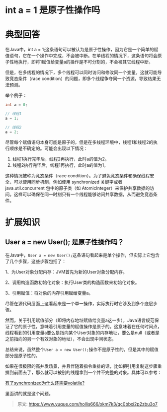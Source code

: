 # int a = 1 是原子性操作吗

# 典型回答




在Java中，int a = 1;这条语句可以被认为是原子性操作，因为它是一个简单的赋值语句，它在一个操作中完成，不会被中断。在单线程的情况下，这条语句将会原子性地执行，即将1赋值给变量a的操作是不可分割的，不会被其它线程中断。



但是，在多线程的情况下，多个线程可以同时访问和修改同一个变量，这就可能导致竞态条件（race condition）的问题，即多个线程争夺同一个资源，导致结果无法预测。



举个例子：



```java
int a = 0;

// 线程1
a = 1;

// 线程2
a = 2;

```



尽管每个赋值语句本身可能是原子的，但是在多线程环境中，线程1和线程2的执行顺序是不确定的。可能会出现以下情况：



1. 线程1执行完毕后，线程2再执行，此时a的值为2。
2. 线程2执行完毕后，线程1再执行，此时a的值为1。



这种情况被称为竞态条件（race condition）。为了避免竞态条件和确保线程安全，可以使用同步机制，例如使用 synchronized 关键字或者 java.util.concurrent 包中的原子类（如 AtomicInteger）来保护共享数据的访问。这样可以确保在同一时刻只有一个线程能够访问共享数据，从而避免竞态条件。



# 扩展知识


## <font style="color:rgb(13, 13, 13);">User a = new User(); 是原子性操作吗？</font>


在Java中，`User a = new User();`这条语句看起来是单个操作，但实际上它包含了几个步骤，这些步骤包括了：

1、为User对象分配内存：JVM首先为新的User对象分配内存。

2、调用构造函数初始化对象：执行User类的构造函数来初始化对象。

3、引用赋值：将对象的内存引用赋给变量a。



尽管在源代码层面上这看起来是一个单一操作，实际执行时它涉及到多个底层步骤。



然而，关于引用赋值部分（即将内存地址赋值给变量a这一步），Java语言规范保证了它的原子性，意味着引用变量的赋值操作是原子的。这意味着在任何时间点，线程看到的引用变量a要么是指向某个User对象的内存地址，要么是null（或者是之前指向的另一个有效对象的地址），不会出现中间状态。



总结来说，虽然整个`User a = new User();`操作不是原子性的，但是其中的赋值部分是原子性的。



如果在很极限的高并发场景，并且伴随着指令重排的话，比如把引用复制这步骤重排到前面去了，那么就可以被别的线程拿到一个并不完整的对象。具体可以参考：



[有了synchronized为什么还需要volatile?](https://www.yuque.com/hollis666/xkm7k3/nl3dfw)

  
里面讲的就是这个问题。







> 原文: <https://www.yuque.com/hollis666/xkm7k3/qc0bbxi2p2zbu3o7>